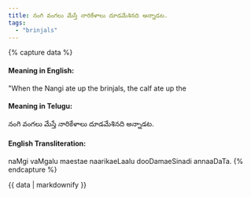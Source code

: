 ```yaml
---
title: నంగి వంగలు మేస్తే నారికేళాలు దూడమేశినది అన్నాడట.
tags:
  - "brinjals"
---
```


{% capture data %}
#### Meaning in English:
"When the Nangi ate up the brinjals, the calf ate up the

#### Meaning in Telugu:
నంగి వంగలు మేస్తే నారికేళాలు దూడమేశినది అన్నాడట.

#### English Transliteration:
naMgi vaMgalu maestae naarikaeLaalu dooDamaeSinadi annaaDaTa.
{% endcapture %}

{{ data | markdownify }}

